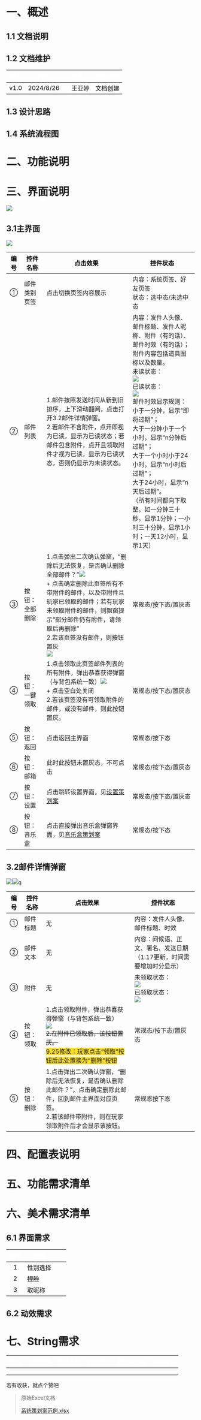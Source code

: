 # 一、概述
## 1.1 文档说明
## 1.2 文档维护
| <font style="color:white;">版本</font> | <font style="color:white;">时间</font> | | <font style="color:white;">负责人</font> | <font style="color:white;">修改内容</font> |
| :---: | :---: | --- | --- | :--- |
| <font style="color:black;">v1.0</font> | <font style="color:black;">2024/8/26</font> | | 王亚婷 | <font style="color:black;">文档创建</font> |


## 1.3 设计思路
## 1.4 系统流程图


# 二、功能说明
# 三、界面说明
![](https://cdn.nlark.com/yuque/0/2024/png/45413786/1724643511528-fd0cc9a6-2f27-490d-80dc-c22ccc44357f.png)

## 3.1主界面
![](https://cdn.nlark.com/yuque/0/2024/png/45413786/1724737034552-59d2058f-54f0-4a89-873c-0237cadb7bf4.png)

| **<font style="color:rgb(0,0,0);">编号</font>** | **<font style="color:rgb(0,0,0);">控件名称</font>** | **<font style="color:rgb(0,0,0);">点击效果</font>** | **<font style="color:rgb(0,0,0);">控件状态</font>** |
| :---: | --- | --- | --- |
| ① | 邮件类别页签 | 点击切换页签内容展示 | 内容：系统页签、好友页签<br/>状态：选中态/未选中态 |
| ② | 邮件列表 | 1.邮件按照发送时间从新到旧排序，上下滑动翻阅，点击打开3.2邮件详情弹窗。<br/>2.若邮件不含附件，点开即视为已读，显示为已读状态；若邮件包含附件，点开且领取附件才视为已读，显示为已读状态，否则仍显示为未读状态。 | 内容：发件人头像、邮件标题、发件人昵称、附件（有的话）、邮件时效（有的话）；附件内容包括道具图标以及数量。<br/>未读状态：<br/>![](https://cdn.nlark.com/yuque/0/2024/png/45413786/1724739230956-ae8e1033-cf16-4cd2-8649-4022a03fc982.png)<br/>已读状态：<br/>![](https://cdn.nlark.com/yuque/0/2024/png/45413786/1724739332714-12dd2550-0e44-4fc4-a3f6-164bfdd37954.png)<br/>邮件时效显示规则：<br/>小于一分钟，显示“即将过期”；<br/>大于一分钟小于一个小时，显示“n分钟后过期”；<br/>大于一个小时小于24小时，显示“n小时后过期”；<br/>大于24小时，显示“n天后过期”。<br/>（所有时间都向下取整，如一分钟三十秒，显示1分钟；一小时三十分钟，显示1小时；一天12小时，显示1天） |
| ③ | 按钮：全部删除 | 1.点击弹出二次确认弹窗，“删除后无法恢复，是否确认删除全部邮件？”![](https://cdn.nlark.com/yuque/0/2024/png/45413786/1724739692173-48196f68-1b28-4588-ac9f-b8b3d0930a8c.png)<br/>+ 点击确定删除此页签所有不带附件的邮件，以及带附件且玩家已领取的邮件；若有玩家未领取附件的邮件，则飘窗提示“部分邮件仍有附件，请领取后再删除”<br/>2.若该页签没有邮件，则按钮置灰<br/>![](https://cdn.nlark.com/yuque/0/2024/png/45413786/1724741595252-bc1842f2-7551-493a-8cf1-665545ca1d3b.png) | 常规态/按下态/置灰态 |
| ④ | 按钮：一键领取 | 1.点击领取此页签邮件列表的所有附件，弹出恭喜获得弹窗（与背包系统一致）![](https://cdn.nlark.com/yuque/0/2024/png/45413786/1724740206345-abeea74a-4ef1-424e-ac59-dc6899f77b46.png)<br/>+ 点击空白处关闭<br/>2.若该页签没有可领取附件的邮件，或没有邮件，则此按钮置灰。 | 常规态/按下态/置灰态 |
| ⑤ | 按钮：返回 | 点击返回主界面 | 常规态/按下态 |
| ⑥ | 按钮：邮箱 | 此时此按钮未置灰态，不可点击 | 常规态/按下态/置灰态 |
| ⑦ | 按钮：设置 | 点击跳转设置界面，见[设置策划案](https://snh48group.yuque.com/qim4en/xs9kb3/dhuckxrx3gx5k4wu) | 常规态/按下态/置灰态 |
| ⑧ | 按钮：音乐盒 | 点击直接弹出音乐盒弹窗界面，见[音乐盒策划案](https://snh48group.yuque.com/qim4en/xs9kb3/nde8s8cgg2ysww33) | 常规态/按下态 |


## 3.2邮件详情弹窗
![](https://cdn.nlark.com/yuque/0/2024/png/45413786/1724743105113-137d6692-f4e9-4d75-ba57-bc7b1165f406.png)![](https://cdn.nlark.com/yuque/0/2024/png/45413786/1724743124130-df44a969-0340-46d3-aeca-0c89b8e41cd5.png)q

| **<font style="color:rgb(0,0,0);">编号</font>** | **<font style="color:rgb(0,0,0);">控件名称</font>** | **<font style="color:rgb(0,0,0);">点击效果</font>** | **<font style="color:rgb(0,0,0);">控件状态</font>** |
| :---: | --- | --- | --- |
| ① | 邮件标题 | 无 | 内容：发件人头像、邮件标题、时效 |
| ② | 邮件文本 | 无 | 内容：问候语、正文、署名、发送日期（1.17更新，时间需要增加时分显示） |
| ③ | 附件 | 无 | 未领取状态：<br/>![](https://cdn.nlark.com/yuque/0/2024/png/45413786/1724744592102-b9d9deaa-a9b0-4a75-82db-ccf40be8d4ab.png)<br/>已领取状态：<br/>![](https://cdn.nlark.com/yuque/0/2024/png/45413786/1724744622820-3b4e0338-69d7-4daa-9399-f88c0f87bab1.png) |
| ④ | 按钮：领取 | 1.点击领取附件，弹出恭喜获得弹窗（与背包系统一致）<br/>![](https://cdn.nlark.com/yuque/0/2024/png/45413786/1724740206345-abeea74a-4ef1-424e-ac59-dc6899f77b46.png)<br/>~~2.在附件已领取后，该按钮置灰。~~<br/><font style="background-color:#FBDE28;">9.25修改：玩家点击“领取”按钮后此处置换为“删除”按钮</font> | 常规态/按下态/置灰态 |
| ⑤ | 按钮：删除 | 1.点击弹出二次确认弹窗，“删除后无法恢复，是否确认删除此邮件？”，点击确定删除此邮件，回到邮件主界面对应页签。<br/>2.若该邮件带附件，则在玩家领取附件后才会显示该按钮。 | 常规态按下态 |


# 四、配置表说明
# 五、功能需求清单
# 六、美术需求清单
## 6.1 界面需求
| **<font style="color:white;">编号</font>** | **<font style="color:white;">界面</font>** | | |
| :---: | --- | --- | --- |
| <font style="color:black;">1</font> | <font style="color:black;">性别选择</font> | | |
| <font style="color:black;">2</font> | ~~捏脸~~ | | |
| <font style="color:black;">3</font> | 取昵称 | | |


## 6.2 动效需求
# 七、String需求
| **<font style="color:white;">类别</font>**    | **<font style="color:white;">目标操作</font>**    | **<font style="color:white;">触发条件</font>**    | **<font style="color:white;">提示形式</font>**    | **<font style="color:white;">提示string</font>**    | **<font style="color:white;">stringID</font>**    |
| --- | --- | --- | --- | --- | --- |
|     |     |     |     |     | |
|     |     |     |     |     | |
|     |     |     |     |     | |


若有收获，就点个赞吧



> 原始Excel文档
>
> [系统策划案范例.xlsx](https://snh48group.yuque.com/attachments/yuque/0/2024/xlsx/45413786/1724643533422-99a7c50d-7317-47af-a248-9ff5dd5e3c33.xlsx)
>

